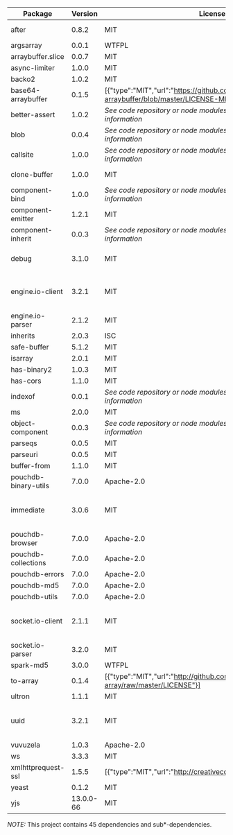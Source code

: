 | Package | Version | License | Authors | Repository |
 --- | --- | --- | --- | --- |
|after |0.8.2 | MIT | {"name":"Raynos","email":"raynos2@gmail.com"},{"name":"Raynos","email":"raynos2@gmail.com","url":"http://raynos.org"} | git://github.com/Raynos/after.git|
|argsarray |0.0.1 | WTFPL | {"name":"Calvin Metcalf"} | git://github.com/calvinmetcalf/argsarray.git|
|arraybuffer.slice |0.0.7 | MIT | _Unknown_ | git+ssh://git@github.com/rase-/arraybuffer.slice.git|
|async-limiter |1.0.0 | MIT | {"name":"Samuel Reed"} | git+https://github.com/strml/async-limiter.git|
|backo2 |1.0.2 | MIT | _Unknown_ | git+https://github.com/mokesmokes/backo.git|
|base64-arraybuffer |0.1.5 | [{"type":"MIT","url":"https://github.com/niklasvh/base64-arraybuffer/blob/master/LICENSE-MIT"}] | {"name":"Niklas von Hertzen","email":"niklasvh@gmail.com","url":"http://hertzen.com"} | git+https://github.com/niklasvh/base64-arraybuffer.git|
|better-assert |1.0.2 | _See code repository or node modules folder for license information_ | {"name":"TJ Holowaychuk","email":"tj@vision-media.ca"},{"name":"TonyHe","email":"coolhzb@163.com"},{"name":"ForbesLindesay"} | git+https://github.com/visionmedia/better-assert.git|
|blob |0.0.4 | _See code repository or node modules folder for license information_ | _Unknown_ | git+ssh://git@github.com/rase-/blob.git|
|callsite |1.0.0 | _See code repository or node modules folder for license information_ | {"name":"TJ Holowaychuk","email":"tj@vision-media.ca"} | -|
|clone-buffer |1.0.0 | MIT | {"name":"Gulp Team","email":"team@gulpjs.com","url":"http://gulpjs.com/"},{"name":"Blaine Bublitz","email":"blaine.bublitz@gmail.com"} | git+https://github.com/gulpjs/clone-buffer.git|
|component-bind |1.0.0 | _See code repository or node modules folder for license information_ | _Unknown_ | git+https://github.com/component/bind.git|
|component-emitter |1.2.1 | MIT | _Unknown_ | git+https://github.com/component/emitter.git|
|component-inherit |0.0.3 | _See code repository or node modules folder for license information_ | _Unknown_ | git+https://github.com/component/inherit.git|
|debug |3.1.0 | MIT | {"name":"TJ Holowaychuk","email":"tj@vision-media.ca"},{"name":"Nathan Rajlich","email":"nathan@tootallnate.net","url":"http://n8.io"},{"name":"Andrew Rhyne","email":"rhyneandrew@gmail.com"} | git://github.com/visionmedia/debug.git|
|engine.io-client |3.2.1 | MIT | {"name":"Guillermo Rauch","email":"rauchg@gmail.com"},{"name":"Vladimir Dronnikov","email":"dronnikov@gmail.com"},{"name":"Christoph Dorn","url":"https://github.com/cadorn"},{"name":"Mark Mokryn","email":"mokesmokes@gmail.com"} | git+https://github.com/socketio/engine.io-client.git|
|engine.io-parser |2.1.2 | MIT | _Unknown_ | git+ssh://git@github.com/socketio/engine.io-parser.git|
|inherits |2.0.3 | ISC | _Unknown_ | git://github.com/isaacs/inherits.git|
|safe-buffer |5.1.2 | MIT | {"name":"Feross Aboukhadijeh","email":"feross@feross.org","url":"http://feross.org"} | git://github.com/feross/safe-buffer.git|
|isarray |2.0.1 | MIT | {"name":"Julian Gruber","email":"mail@juliangruber.com","url":"http://juliangruber.com"} | git://github.com/juliangruber/isarray.git|
|has-binary2 |1.0.3 | MIT | {"name":"Kevin Roark"} | -|
|has-cors |1.1.0 | MIT | {"name":"Nathan Rajlich","email":"nathan@tootallnate.net","url":"http://n8.io/"} | git://github.com/component/has-cors.git|
|indexof |0.0.1 | _See code repository or node modules folder for license information_ | _Unknown_ | -|
|ms |2.0.0 | MIT | _Unknown_ | git+https://github.com/zeit/ms.git|
|object-component |0.0.3 | _See code repository or node modules folder for license information_ | _Unknown_ | -|
|parseqs |0.0.5 | MIT | {"name":"Gal Koren"} | git+https://github.com/get/querystring.git|
|parseuri |0.0.5 | MIT | _Unknown_ | git+https://github.com/get/parseuri.git|
|buffer-from |1.1.0 | MIT | _Unknown_ | git+https://github.com/LinusU/buffer-from.git|
|pouchdb-binary-utils |7.0.0 | Apache-2.0 | {"name":"Dale Harvey","email":"dale@arandomurl.com"} | git+https://github.com/pouchdb/pouchdb.git|
|immediate |3.0.6 | MIT | {"name":"Domenic Denicola","email":"domenic@domenicdenicola.com","url":"http://domenicdenicola.com"},{"name":"Donavon West","email":"github@donavon.com","url":"http://donavon.com"},{"name":"Yaffle"},{"name":"Calvin Metcalf","email":"calvin.metcalf@gmail.com"} | git://github.com/calvinmetcalf/immediate.git|
|pouchdb-browser |7.0.0 | Apache-2.0 | {"name":"Dale Harvey","email":"dale@arandomurl.com"} | git+https://github.com/pouchdb/pouchdb.git|
|pouchdb-collections |7.0.0 | Apache-2.0 | {"name":"Dale Harvey","email":"dale@arandomurl.com"},{"name":"Calvin Metcalf","email":"cmetcalf@appgeo.com"} | git+https://github.com/pouchdb/pouchdb.git|
|pouchdb-errors |7.0.0 | Apache-2.0 | {"name":"Dale Harvey","email":"dale@arandomurl.com"} | git+https://github.com/pouchdb/pouchdb.git|
|pouchdb-md5 |7.0.0 | Apache-2.0 | {"name":"Dale Harvey","email":"dale@arandomurl.com"} | git+https://github.com/pouchdb/pouchdb.git|
|pouchdb-utils |7.0.0 | Apache-2.0 | {"name":"Dale Harvey","email":"dale@arandomurl.com"} | git+https://github.com/pouchdb/pouchdb.git|
|socket.io-client |2.1.1 | MIT | {"name":"Guillermo Rauch","email":"rauchg@gmail.com"},{"name":"Arnout Kazemier","email":"info@3rd-eden.com"},{"name":"Vladimir Dronnikov","email":"dronnikov@gmail.com"},{"name":"Einar Otto Stangvik","email":"einaros@gmail.com"} | git+https://github.com/Automattic/socket.io-client.git|
|socket.io-parser |3.2.0 | MIT | _Unknown_ | git+https://github.com/Automattic/socket.io-parser.git|
|spark-md5 |3.0.0 | WTFPL | {"name":"André Cruz","email":"andremiguelcruz@msn.com"} | git+ssh://git@github.com/satazor/js-spark-md5.git|
|to-array |0.1.4 | [{"type":"MIT","url":"http://github.com/Raynos/to-array/raw/master/LICENSE"}] | {"name":"Raynos","email":"raynos2@gmail.com"},{"name":"Jake Verbaten"} | git://github.com/Raynos/to-array.git|
|ultron |1.1.1 | MIT | {"name":"Arnout Kazemier"} | git+https://github.com/unshiftio/ultron.git|
|uuid |3.2.1 | MIT | {"name":"Robert Kieffer","email":"robert@broofa.com"},{"name":"Christoph Tavan","email":"dev@tavan.de"},{"name":"AJ ONeal","email":"coolaj86@gmail.com"},{"name":"Vincent Voyer","email":"vincent@zeroload.net"},{"name":"Roman Shtylman","email":"shtylman@gmail.com"} | git+https://github.com/kelektiv/node-uuid.git|
|vuvuzela |1.0.3 | Apache-2.0 | {"name":"Nolan Lawson","email":"nolan.lawson@gmail.com"} | git+https://github.com/nolanlawson/vuvuzela.git|
|ws |3.3.3 | MIT | {"name":"Einar Otto Stangvik","email":"einaros@gmail.com","url":"http://2x.io"} | git+https://github.com/websockets/ws.git|
|xmlhttprequest-ssl |1.5.5 | [{"type":"MIT","url":"http://creativecommons.org/licenses/MIT/"}] | {"name":"Michael de Wit"} | git://github.com/mjwwit/node-XMLHttpRequest.git|
|yeast |0.1.2 | MIT | {"name":"Arnout Kazemier"} | git+https://github.com/unshiftio/yeast.git|
|yjs |13.0.0-66 | MIT | {"name":"Kevin Jahns"},kevin.jahns@rwth-aachen.de | git+https://github.com/y-js/yjs.git|

_NOTE:_ This project contains 45 dependencies and sub*-dependencies.